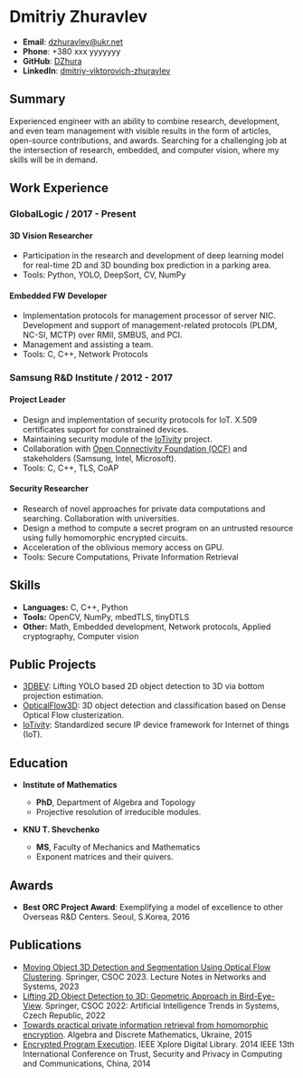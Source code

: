# Dmitriy Zhuravlev

- **Email**: dzhuravlev@ukr.net
- **Phone**: +380 xxx yyyyyyy
- **GitHub**: [DZhura](https://github.com/DmitriyZhuravlev)
- **LinkedIn**: [dmitriy-viktorovich-zhuravlev](https://www.linkedin.com/in/dmitriy-viktorovich-zhuravlev)

## Summary
Experienced engineer with an ability to combine research, development, and even team management with visible results in the form of articles, open-source contributions, and awards. Searching for a challenging job at the intersection of research, embedded, and computer vision, where my skills will be in demand.

## Work Experience

### GlobalLogic / 2017 - Present
#### 3D Vision Researcher
- Participation in the research and development of deep learning model for real-time 2D and 3D bounding box prediction in a parking area.
- Tools: Python, YOLO, DeepSort, CV, NumPy

#### Embedded FW Developer
- Implementation protocols for management processor of server NIC. Development and support of management-related protocols (PLDM, NC-SI, MCTP) over RMII, SMBUS, and PCI.
- Management and assisting a team.
- Tools: C, C++, Network Protocols

### Samsung R&D Institute / 2012 - 2017
#### Project Leader
- Design and implementation of security protocols for IoT. X.509 certificates support for constrained devices.
- Maintaining security module of the [IoTivity](http://iotivity.org/) project.
- Collaboration with [Open Connectivity Foundation (OCF)](https://openconnectivity.org/) and stakeholders (Samsung, Intel, Microsoft).
- Tools: C, C++, TLS, CoAP

#### Security Researcher
- Research of novel approaches for private data computations and searching. Collaboration with universities.
- Design a method to compute a secret program on an untrusted resource using fully homomorphic encrypted circuits.
- Acceleration of the oblivious memory access on GPU.
- Tools: Secure Computations, Private Information Retrieval

## Skills
- **Languages:** C, C++, Python
- **Tools:** OpenCV, NumPy, mbedTLS, tinyDTLS
- **Other:** Math, Embedded development, Network protocols, Applied cryptography, Computer vision

## Public Projects
- [3DBEV](https://github.com/DmitriyZhuravlev/Lifting-2D-object-detection-to-3D-in-BEV): Lifting YOLO based 2D object detection to 3D via bottom projection estimation.
- [OpticalFlow3D](https://github.com/DmitriyZhuravlev/3dim-optical-flow): 3D object detection and classification based on Dense Optical Flow clusterization.
- [IoTivity](https://github.com/iotivity/iotivity/commit/e6fec04bd9a57d0a11b2e682b2cc65c0a5d187ae): Standardized secure IP device framework for Internet of things (IoT).

## Education
- **Institute of Mathematics**
  - **PhD**, Department of Algebra and Topology
  - Projective resolution of irreducible modules.

- **KNU T. Shevchenko**
  - **MS**, Faculty of Mechanics and Mathematics
  - Exponent matrices and their quivers.

## Awards
- **Best ORC Project Award**: Exemplifying a model of excellence to other Overseas R&D Centers. Seoul, S.Korea, 2016

## Publications
- [Moving Object 3D Detection and Segmentation Using Optical Flow Clustering](https://link.springer.com/chapter/10.1007/978-3-031-35314-7_38). Springer, CSOC 2023. Lecture Notes in Networks and Systems, 2023
- [Lifting 2D Object Detection to 3D: Geometric Approach in Bird-Eye-View](https://link.springer.com/chapter/10.1007/978-3-031-09076-9_21). Springer, CSOC 2022: Artificial Intelligence Trends in Systems, Czech Republic, 2022
- [Towards practical private information retrieval from homomorphic encryption](http://admjournal.luguniv.edu.ua/index.php/adm/article/view/74). Algebra and Discrete Mathematics, Ukraine, 2015
- [Encrypted Program Execution](https://www.computer.org/csdl/proceedings/trustcom/2014/6513/00/6513a817-abs.html). IEEE Xplore Digital Library. 2014 IEEE 13th International Conference on Trust, Security and Privacy in Computing and Communications, China, 2014
